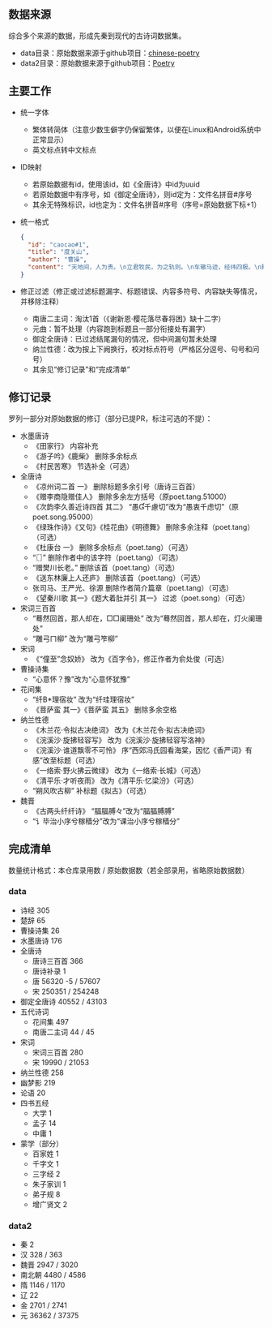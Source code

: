 ## 数据来源

综合多个来源的数据，形成先秦到现代的古诗词数据集。

- data目录：原始数据来源于github项目：[chinese-poetry](https://github.com/chinese-poetry/chinese-poetry)
- data2目录：原始数据来源于github项目：[Poetry](https://github.com/Werneror/Poetry)

## 主要工作

- 统一字体
    - 繁体转简体（注意少数生僻字仍保留繁体，以便在Linux和Android系统中正常显示）
    - 英文标点转中文标点

- ID映射
    - 若原始数据有id，使用该id，如《全唐诗》中id为uuid
    - 若原始数据中有序号，如《御定全唐诗》，则id定为：文件名拼音#序号
    - 其余无特殊标识，id也定为：文件名拼音#序号（序号=原始数据下标+1）

- 统一格式
  ```json
  {
    "id": "caocao#1",
    "title": "度关山",
    "author": "曹操",
    "content": "天地间，人为贵。\n立君牧民，为之轨则。\n车辙马迹，经纬四极。\n黜陟幽明，黎庶繁息。\n于铄贤圣，总统邦域。\n封建五爵，井田刑狱。\n有燔丹书，无普赦赎。\n皋陶甫侯，何有失职？\n嗟哉后世，改制易律。\n劳民为君，役赋其力。\n舜漆食器，畔者十国，\n不及唐尧，采椽不斫。\n世叹伯夷，欲以厉俗。\n侈恶之大，俭为共德。\n许由推让，岂有讼曲？\n兼爱尚同，疏者为戚。"
  }
  ```

- 修正过滤（修正或过滤标题漏字、标题错误、内容多符号、内容缺失等情况，并移除注释）
    - 南唐二主词：淘汰1首（《谢新恩·樱花落尽春将困》缺十二字）
    - 元曲：暂不处理（内容跑到标题且一部分衔接处有漏字）
    - 御定全唐诗：已过滤结尾漏句的情况，但中间漏句暂未处理
    - 纳兰性德：改为按上下阙换行，校对标点符号（严格区分逗号、句号和问号）
    - 其余见“修订记录”和“完成清单”

## 修订记录

罗列一部分对原始数据的修订（部分已提PR，标注可选的不提）：

- 水墨唐诗
    - 《田家行》 内容补充
    - 《游子吟》《鹿柴》 删除多余标点
    - 《村民苦寒》 节选补全（可选）
- 全唐诗
    - 《凉州词二首 一》 删除标题多余引号（唐诗三百首）
    - 《赠李商隐赠佳人》 删除多余左方括号（原poet.tang.51000）
    - 《次韵李久善近诗四首 其二》 “愚千慮切”改为“愚衷千虑切”（原poet.song.95000）
    - 《绿珠作诗》《又句》《桂花曲》《明德舞》 删除多余注释（poet.tang）（可选）
    - 《杜康台 一》 删除多余标点（poet.tang）（可选）
    - “〖〗” 删除作者中的该字符（poet.tang）（可选）
    - “赠樊川长老。” 删除该首（poet.tang）（可选）
    - 《送东林廉上人还庐》 删除该首（poet.tang）（可选）
    - 张司马、王严光、徐源 删除作者简介篇章（poet.tang）（可选）
    - 《望秦川歌 其一》《题大着肚并引 其一》 过滤（poet.song）（可选）
- 宋词三百首
    - “蓦然回首，那人却在，□□阑珊处” 改为“蓦然回首，那人却在，灯火阑珊处”
    - “雕弓ㄇ柳” 改为“雕弓笮柳”
- 宋词
    - 《“僮至”念奴娇》 改为《百字令》，修正作者为俞处俊（可选）
- 曹操诗集
    - “心意怀？豫”改为“心意怀犹豫”
- 花间集
    - “纤B*理宿妆” 改为“纤珪理宿妆”
    - 《菩萨蛮 其一》《菩萨蛮 其五》 删除多余空格
- 纳兰性德
    - 《木兰花·令拟古决绝词》 改为《木兰花令·拟古决绝词》
    - 《浣溪沙·旋拂轻容写》 改为《浣溪沙·旋拂轻容写洛神》
    - 《浣溪沙·谁道飘零不可怜》 序“西郊冯氏园看海棠，因忆《香严词》有感”改至标题（可选）
    - 《一络索·野火拂云微绿》 改为《一络索·长城》（可选）
    - 《清平乐·才听夜雨》 改为《清平乐·忆梁汾》（可选）
    - “朔风吹古柳” 补标题《拟古》（可选）
- 魏晋
    - 《古两头纤纤诗》 “腷腷膊々”改为“腷腷膊膊”
    - “讠毕治小序兮稼穑分”改为“课治小序兮稼穑分”

## 完成清单

数量统计格式：本仓库录用数 / 原始数据数（若全部录用，省略原始数据数）

### data

- 诗经 305
- 楚辞 65
- 曹操诗集 26
- 水墨唐诗 176
- 全唐诗
    - 唐诗三百首 366
    - 唐诗补录 1
    - 唐 56320 -5 / 57607
    - 宋 250351 / 254248
- 御定全唐诗 40552 / 43103
- 五代诗词
    - 花间集 497
    - 南唐二主词 44 / 45
- 宋词
    - 宋词三百首 280
    - 宋 19990 / 21053
- 纳兰性德 258
- 幽梦影 219
- 论语 20
- 四书五经
    - 大学 1
    - 孟子 14
    - 中庸 1
- 蒙学（部分）
    - 百家姓 1
    - 千字文 1
    - 三字经 2
    - 朱子家训 1
    - 弟子规 8
    - 增广贤文 2

### data2

- 秦 2
- 汉 328 / 363
- 魏晋 2947 / 3020
- 南北朝 4480 / 4586
- 隋 1146 / 1170
- 辽 22
- 金 2701 / 2741
- 元 36362 / 37375